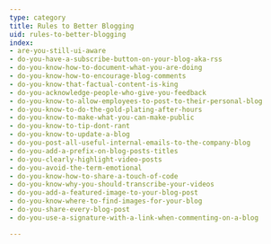```yaml
---
type: category
title: Rules to Better Blogging
uid: rules-to-better-blogging
index:
- are-you-still-ui-aware
- do-you-have-a-subscribe-button-on-your-blog-aka-rss
- do-you-know-how-to-document-what-you-are-doing
- do-you-know-how-to-encourage-blog-comments
- do-you-know-that-factual-content-is-king
- do-you-acknowledge-people-who-give-you-feedback
- do-you-know-to-allow-employees-to-post-to-their-personal-blog
- do-you-know-to-do-the-gold-plating-after-hours
- do-you-know-to-make-what-you-can-make-public
- do-you-know-to-tip-dont-rant
- do-you-know-to-update-a-blog
- do-you-post-all-useful-internal-emails-to-the-company-blog
- do-you-add-a-prefix-on-blog-posts-titles
- do-you-clearly-highlight-video-posts
- do-you-avoid-the-term-emotional
- do-you-know-how-to-share-a-touch-of-code
- do-you-know-why-you-should-transcribe-your-videos
- do-you-add-a-featured-image-to-your-blog-post
- do-you-know-where-to-find-images-for-your-blog
- do-you-share-every-blog-post
- do-you-use-a-signature-with-a-link-when-commenting-on-a-blog

---
```




